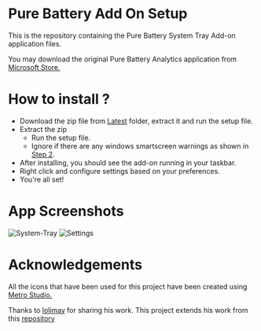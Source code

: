 # Pure Battery Add On Setup 
This is the repository containing the Pure Battery System Tray Add-on application files. 

You may download the original Pure Battery Analytics application from [Microsoft Store.](https://www.microsoft.com/en-us/p/pure-battery-analytics/9nblggh4x4k3?activetab=pivot:overviewtab)

# How to install ?

* Download the zip file from [Latest](https://github.com/medhachaitanya/PureBatteryAddOnSetup/tree/master/Latest) folder, extract it and run the setup file.  
* Extract the zip
  * Run the setup file.
  * Ignore if there are any windows smartscreen warnings as shown in [Step 2](https://github.com/medhachaitanya/PureBatteryAddOnSetup/blob/master/Step%202_%20Very%20Imp%20-%20Read%20and%20Understand.png).
* After installing, you should see the add-on running in your taskbar.
* Right click and configure settings based on your preferences.
* You're all set!
 
# App Screenshots
![System-Tray](https://github.com/medhachaitanya/PureBatteryAddOnSetup/blob/master/Screenshots/SystemTray.PNG)
![Settings](https://github.com/medhachaitanya/PureBatteryAddOnSetup/blob/master/Screenshots/Settings.PNG)

# Acknowledgements
All the icons that have been used for this project have been created using [Metro Studio.](https://www.syncfusion.com/downloads/metrostudio)


Thanks to [lolimay](https://github.com/lolimay) for sharing his work.
This project extends his work from this [repository](https://github.com/lolimay/PercentageBatteryIcon)
